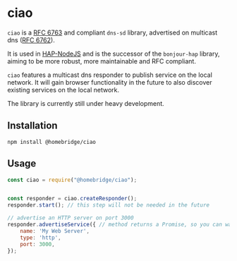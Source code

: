 # ciao

<!-- TODO addd
![NPM-Version](https://badgen.net/npm/v/@homebridge/ciao)
![NPM-Downloads](https://badgen.net/npm/dt/@homebridge/ciao)
![Node-CI](https://github.com/homebridge/ciao/workflows/Node-CI/badge.svg)
[![Coverage Status](https://coveralls.io/repos/github/homebridge/ciao/badge.svg?branch=master)](https://coveralls.io/github/homebridge/ciao?branch=master)
--->

`ciao` is a [RFC 6763](https://tools.ietf.org/html/rfc6763) and compliant `dns-sd` library,
advertised on multicast dns ([RFC 6762](https://tools.ietf.org/html/rfc6762#section-8)).

It is used in [HAP-NodeJS](https://github.com/homebridge/HAP-NodeJS) and is the successor of the `bonjour-hap` library, 
aiming to be more robust, more maintainable and RFC compliant.

`ciao` features a multicast dns responder to publish service on the local network.
It will gain browser functionality in the future to also discover existing services on the local network.  

The library is currently still under heavy development.

## Installation

```
npm install @homebridge/ciao
```

## Usage

```js
const ciao = require("@homebridge/ciao");


const responder = ciao.createResponder();
responder.start(); // this step will not be needed in the future

// advertise an HTTP server on port 3000
responder.advertiseService({ // method returns a Promise, so you can wait until it is published
    name: 'My Web Server',
    type: 'http',
    port: 3000,
});
```
